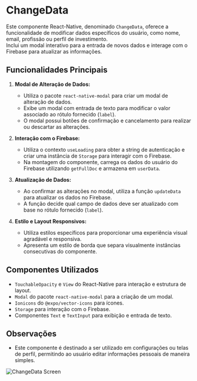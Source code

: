 # ChangeData

Este componente React-Native, denominado `ChangeData`, oferece a funcionalidade de modificar dados específicos do usuário, como nome, email, profissão ou perfil de investimento.  
Inclui um modal interativo para a entrada de novos dados e interage com o Firebase para atualizar as informações.

## Funcionalidades Principais

1. **Modal de Alteração de Dados:**
   - Utiliza o pacote `react-native-modal` para criar um modal de alteração de dados.
   - Exibe um modal com entrada de texto para modificar o valor associado ao rótulo fornecido (`label`).
   - O modal possui botões de confirmação e cancelamento para realizar ou descartar as alterações.

2. **Interação com o Firebase:**
   - Utiliza o contexto `useLoading` para obter a string de autenticação e criar uma instância de `Storage` para interagir com o Firebase.
   - Na montagem do componente, carrega os dados do usuário do Firebase utilizando `getFullDoc` e armazena em `userData`.

3. **Atualização de Dados:**
   - Ao confirmar as alterações no modal, utiliza a função `updateData` para atualizar os dados no Firebase.
   - A função decide qual campo de dados deve ser atualizado com base no rótulo fornecido (`label`).

4. **Estilo e Layout Responsivos:**
   - Utiliza estilos específicos para proporcionar uma experiência visual agradável e responsiva.
   - Apresenta um estilo de borda que separa visualmente instâncias consecutivas do componente.

## Componentes Utilizados

- `TouchableOpacity` e `View` do React-Native para interação e estrutura de layout.
- `Modal` do pacote `react-native-modal` para a criação de um modal.
- `Ionicons` do `@expo/vector-icons` para ícones.
- `Storage` para interação com o Firebase.
- Componentes `Text` e `TextInput` para exibição e entrada de texto.

## Observações

- Este componente é destinado a ser utilizado em configurações ou telas de perfil, permitindo ao usuário editar informações pessoais de maneira simples.

![ChangeData Screen](asset/changeData.png)
